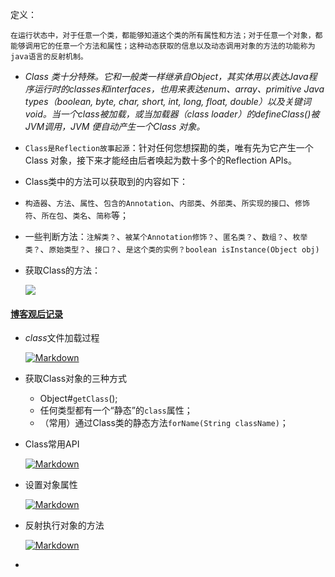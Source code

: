 定义：

```
在运行状态中，对于任意一个类，都能够知道这个类的所有属性和方法；对于任意一个对象，都能够调用它的任意一个方法和属性；这种动态获取的信息以及动态调用对象的方法的功能称为java语言的反射机制。
```
* *Class 类十分特殊。它和一般类一样继承自Object，其实体用以表达Java程序运行时的classes和interfaces，也用来表达enum、array、primitive Java types（boolean, byte, char, short, int, long, float, double）以及关键词void。当一个class被加载，或当加载器（class loader）的defineClass()被JVM调用，JVM 便自动产生一个Class 对象。*

* `Class是Reflection故事起源`：针对任何您想探勘的类，唯有先为它产生一个Class 对象，接下来才能经由后者唤起为数十多个的Reflection APIs。

* Class类中的方法可以获取到的内容如下：

 * `构造器`、`方法`、`属性`、`包含的Annotation`、`内部类`、`外部类`、`所实现的接口`、`修饰符`、`所在包`、`类名`、`简称`等；

 * 一些判断方法：`注解类？`、`被某个Annotation修饰？`、`匿名类？`、`数组？`、`枚举类？`、`原始类型？`、`接口？`、`是这个类的实例？boolean isInstance(Object obj)`

* 获取Class的方法：  

  ![](https://img-blog.csdn.net/20160724035029056)

#### [博客观后记录](<https://blog.csdn.net/sinat_38259539/article/details/71799078>)

* *class*文件加载过程

  [![Markdown](http://i2.bvimg.com/649331/aebb27ddb2a29cee.png)](http://i2.bvimg.com/649331/aebb27ddb2a29cee.png)

* 获取Class对象的三种方式

  * Object#`getClass`();
  * 任何类型都有一个“静态”的`class`属性；
  * （常用）通过Class类的静态方法`forName(String className)`；

* Class常用API

  [![Markdown](http://i4.bvimg.com/649331/d5a3c3c4ca3c8ec3.png)](http://i4.bvimg.com/649331/d5a3c3c4ca3c8ec3.png)

* 设置对象属性

  [![Markdown](http://i1.bvimg.com/649331/123515e97c2c6d65.png)](http://i1.bvimg.com/649331/123515e97c2c6d65.png)

* 反射执行对象的方法

  [![Markdown](http://i1.bvimg.com/649331/72277e19d73c7eba.png)](http://i1.bvimg.com/649331/72277e19d73c7eba.png)

* 